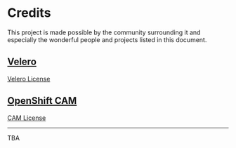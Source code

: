 # Credits

This project is made possible by the community surrounding it and especially the wonderful people and projects listed in this document.

## [Velero](https://github.com/vmware-tanzu/velero/)

[Velero License](https://github.com/vmware-tanzu/velero/blob/main/LICENSE)

## [OpenShift CAM](https://github.com/konveyor/mig-operator)

[CAM License](https://github.com/konveyor/mig-operator/blob/master/LICENSE)

---

TBA
